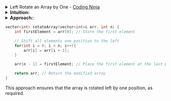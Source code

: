 <details>
  <summary>Left Rotate an Array by One - <a href="https://www.codingninjas.com/studio/problems/left-rotate-an-array-by-one_5026278?utm_source=striver&utm_medium=website&utm_campaign=a_zcoursetuf&leftPanelTabValue=PROBLEM">Coding Ninja</a></summary>
  
  <!-- Your content goes here -->
## Problem statement
Given an array 'arr' containing 'n' elements, rotate this array left once and return it.

Rotating the array left by one means shifting all elements by one place to the left and moving the first element to the last position in the array.

Example:
Input: 'a' = 5, 'arr' = [1, 2, 3, 4, 5]

Output: [2, 3, 4, 5, 1]

Explanation: We moved the 2nd element to the 1st position, and 3rd element to the 2nd position, and 4th element to the 3rd position, and the 5th element to the 4th position, and move the 1st element to the 5th position.

</details>

<details>
  <summary>
  <b>Intuition:</b>

  </summary>
    To rotate the array left by one position, we can follow a simple approach:

    1. Store the first element of the array in a temporary variable.
    2. Shift all elements one position to the left.
    3. Place the stored first element in the last position of the array.
</details>
<details>
  <summary>
    <b>Approach:</b>:
  </summary>
    - Store the first element of the array in a variable firstElement.
    - Iterate through the array from index 0 to n-1.
    - Replace each element at index i with the element at index i+1.
    - Place the firstElement at the last position of the array, i.e., at index n-1.
    - Return the modified array.
</details>

```cpp
vector<int> rotateArray(vector<int>& arr, int n) {
    int firstElement = arr[0]; // Store the first element

    // Shift all elements one position to the left
    for(int i = 0; i < n; i++){
        arr[i] = arr[i + 1];
    }

    arr[n - 1] = firstElement; // Place the first element at the last position

    return arr; // Return the modified array
}

```

This approach ensures that the array is rotated left by one position, as required.
